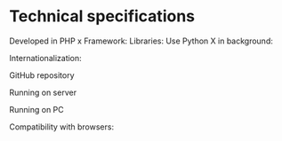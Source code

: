 # Technical specifications

Developed in PHP x
Framework:
Libraries:
Use Python X in background:

Internationalization:

GitHub repository

Running on server

Running on PC

Compatibility with browsers:



